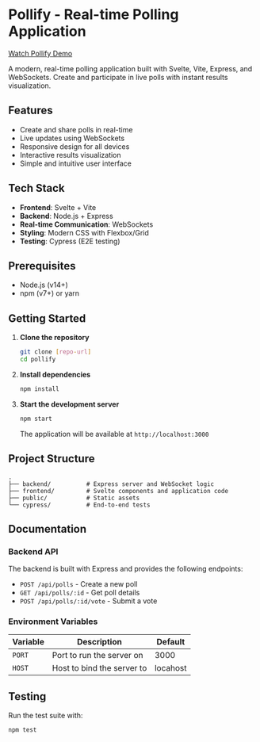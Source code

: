 # Pollify - Real-time Polling Application

[Watch Pollify Demo](poll-app-video.mp4)

A modern, real-time polling application built with Svelte, Vite, Express, and WebSockets. Create and participate in live polls with instant results visualization.

## Features

- Create and share polls in real-time
- Live updates using WebSockets
- Responsive design for all devices
- Interactive results visualization
- Simple and intuitive user interface

## Tech Stack

- **Frontend**: Svelte + Vite
- **Backend**: Node.js + Express
- **Real-time Communication**: WebSockets
- **Styling**: Modern CSS with Flexbox/Grid
- **Testing**: Cypress (E2E testing)

## Prerequisites

- Node.js (v14+)
- npm (v7+) or yarn

## Getting Started

1. **Clone the repository**
   ```bash
   git clone [repo-url]
   cd pollify
   ```

2. **Install dependencies**
   ```bash
   npm install
   ```

3. **Start the development server**
   ```bash
   npm start
   ```
   The application will be available at `http://localhost:3000`

## Project Structure

```
.
├── backend/          # Express server and WebSocket logic
├── frontend/         # Svelte components and application code
├── public/           # Static assets
└── cypress/          # End-to-end tests
```

## Documentation

### Backend API

The backend is built with Express and provides the following endpoints:
- `POST /api/polls` - Create a new poll
- `GET /api/polls/:id` - Get poll details
- `POST /api/polls/:id/vote` - Submit a vote

### Environment Variables

| Variable | Description | Default |
|----------|-------------|---------|
| `PORT`   | Port to run the server on | 3000 |
| `HOST`   | Host to bind the server to | locahost |

## Testing

Run the test suite with:
```bash
npm test

